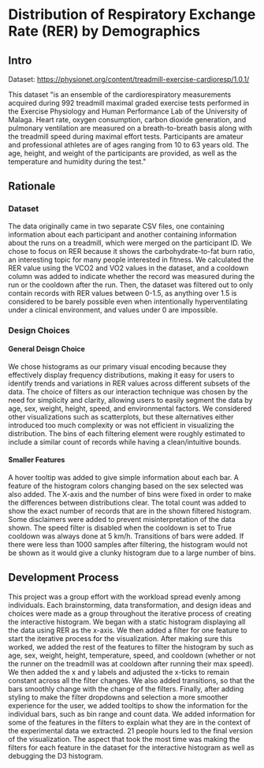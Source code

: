 # Distribution of Respiratory Exchange Rate (RER) by Demographics

## Intro
Dataset: https://physionet.org/content/treadmill-exercise-cardioresp/1.0.1/

This dataset "is an ensemble of the cardiorespiratory measurements acquired during 992 treadmill maximal graded exercise tests performed in the Exercise Physiology and Human Performance Lab of the University of Malaga. Heart rate, oxygen consumption, carbon dioxide generation, and pulmonary ventilation are measured on a breath-to-breath basis along with the treadmill speed during maximal effort tests. Participants are amateur and professional athletes are of ages ranging from 10 to 63 years old. The age, height, and weight of the participants are provided, as well as the temperature and humidity during the test."

## Rationale

### Dataset
The data originally came in two separate CSV files, one containing information about each participant and another containing information about the runs on a treadmill, which were merged on the participant ID. We chose to focus on RER because it shows the carbohydrate-to-fat burn ratio, an interesting topic for many people interested in fitness. We calculated the RER value using the VCO2 and VO2 values in the dataset, and a cooldown column was added to indicate whether the record was measured during the run or the cooldown after the run. Then, the dataset was filtered out to only contain records with RER values between 0-1.5, as anything over 1.5 is considered to be barely possible even when intentionally hyperventilating under a clinical environment, and values under 0 are impossible.

### Design Choices
#### General Deisgn Choice
We chose histograms as our primary visual encoding because they effectively display frequency distributions, making it easy for users to identify trends and variations in RER values across different subsets of the data. The choice of filters as our interaction technique was chosen by the need for simplicity and clarity, allowing users to easily segment the data by age, sex, weight, height, speed, and environmental factors. We considered other visualizations such as scatterplots, but these alternatives either introduced too much complexity or was not efficient in visualizing the distribution. The bins of each filtering element were roughly estimated to include a similar count of records while having a clean/intuitive bounds.

#### Smaller Features
A hover tooltip was added to give simple information about each bar. A feature of the histogram colors changing based on the sex selected was also added. The X-axis and the number of bins were fixed in order to make the differences between distributions clear. The total count was added to show the exact number of records that are in the shown filtered histogram. Some disclaimers were added to prevent misinterpretation of the data shown. The speed filter is disabled when the cooldown is set to True cooldown was always done at 5 km/h. Transitions of bars were added. If there were less than 1000 samples after filtering, the histogram would not be shown as it would give a clunky histogram due to a large number of bins.

## Development Process

This project was a group effort with the workload spread evenly among individuals. Each brainstorming, data transformation, and design ideas and choices were made as a group throughout the iterative process of creating the interactive histogram. We began with a static histogram displaying all the data using RER as the x-axis. We then added a filter for one feature to start the iterative process for the visualization. After making sure this worked, we added the rest of the features to filter the histogram by such as age, sex, weight, height, temperature, speed, and cooldown (whether or not the runner on the treadmill was at cooldown after running their max speed). We then added the x and y labels and adjusted the x-ticks to remain constant across all the filter changes. We also added transitions, so that the bars smoothly change with the change of the filters. Finally, after adding styling to make the filter dropdowns and selection a more smoother experience for the user, we added tooltips to show the information for the individual bars, such as bin range and count data. We added information for some of the features in the filters to explain what they are in the context of the experimental data we extracted. 21 people hours led to the final version of the visualization. The aspect that took the most time was making the filters for each feature in the dataset for the interactive histogram as well as debugging the D3 histogram.
